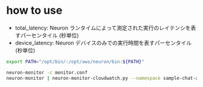 # how to use

- total_latency: Neuron ランタイムによって測定された実行のレイテンシを表すパーセンタイル (秒単位) 
- device_latency: Neuron デバイスのみでの実行時間を表すパーセンタイル (秒単位)

```bash
export PATH="/opt/bin/:/opt/aws/neuron/bin:${PATH}"

neuron-monitor -c monitor.conf
neuron-monitor | neuron-monitor-cloudwatch.py --namespace sample-chat-app-neuron-mon2 --region us-east-1
```
